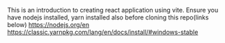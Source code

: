 This is an introduction to creating react application using vite.
Ensure you have nodejs installed, yarn installed also before cloning this repo(links below)
https://nodejs.org/en   
https://classic.yarnpkg.com/lang/en/docs/install/#windows-stable
